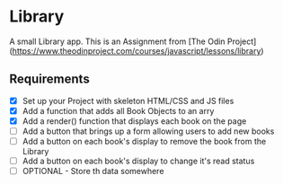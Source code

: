 # Library
A small Library app.
This is an Assignment from [The Odin Project] (https://www.theodinproject.com/courses/javascript/lessons/library)

## Requirements
- [x] Set up your Project with skeleton HTML/CSS and JS files
- [x] Add a function that adds all Book Objects to an arry
- [x] Add a render() function that displays each book on the page
- [ ] Add a button that brings up a form allowing users to add new books
- [ ] Add a button on each book's display to remove the book from the Library
- [ ] Add a button on each book's display to change it's read status
- [ ] OPTIONAL - Store th data somewhere
